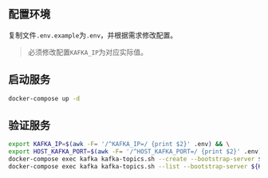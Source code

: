 ## 配置环境

复制文件`.env.example`为`.env`，并根据需求修改配置。

> 必须修改配置`KAFKA_IP`为对应实际值。

## 启动服务

```bash
docker-compose up -d
```

## 验证服务

```bash
export KAFKA_IP=$(awk -F= '/^KAFKA_IP=/ {print $2}' .env) && \
export HOST_KAFKA_PORT=$(awk -F= '/^HOST_KAFKA_PORT=/ {print $2}' .env) && \
docker-compose exec kafka kafka-topics.sh --create --bootstrap-server ${KAFKA_IP}:${HOST_KAFKA_PORT} --topic test_topic && \
docker-compose exec kafka kafka-topics.sh --list --bootstrap-server ${KAFKA_IP}:${HOST_KAFKA_PORT}
```
